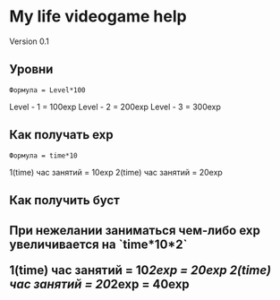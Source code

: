 <h1>My life videogame help</h1>

Version 0.1

<h2>Уровни</h2>

`Формула = Level*100`

Level - 1 = 100exp
Level - 2 = 200exp
Level - 3 = 300exp

<h2>Как получать exp</h2>

`Формула = time*10`

1(time) час занятий = 10exp
2(time) час занятий = 20exp

<h2>Как получить буст<h2>
При нежелании заниматься чем-либо exp увеличивается на `time*10*2`

1(time) час занятий = 10*2exp = 20exp
2(time) час занятий = 20*2exp = 40exp
